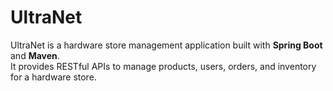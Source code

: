 # UltraNet
UltraNet is a hardware store management application built with **Spring Boot** and **Maven**.  
It provides RESTful APIs to manage products, users, orders, and inventory for a hardware store.
